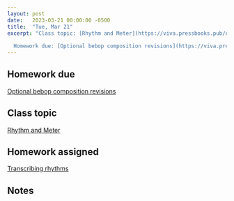 ```yaml
---
layout: post
date:   2023-03-21 00:00:00 -0500
title:  "Tue, Mar 21"
excerpt: "Class topic: [Rhythm and Meter](https://viva.pressbooks.pub/openmusictheory/chapter/rhythm-and-meter-in-pop-music/)
  
  Homework due: [Optional bebop composition revisions](https://viva.pressbooks.pub/openmusictheory/chapter/jazz-embellishing-chords/#assignments)"
---
```


## Homework due

[Optional bebop composition revisions](https://viva.pressbooks.pub/openmusictheory/chapter/jazz-embellishing-chords/#assignments)

## Class topic

[Rhythm and Meter](https://viva.pressbooks.pub/openmusictheory/chapter/rhythm-and-meter-in-pop-music/)

## Homework assigned

[Transcribing rhythms](https://viva.pressbooks.pub/openmusictheory/chapter/rhythm-and-meter-in-pop-music/#assignments)

## Notes

